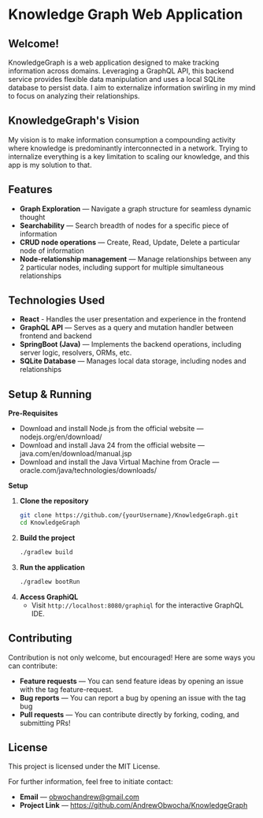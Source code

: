 # Knowledge Graph Web Application

## Welcome!
KnowledgeGraph is a web application designed to make tracking information across domains. Leveraging a GraphQL API, this backend service provides flexible data manipulation and uses a local SQLite database to persist data. I aim to externalize information swirling in my mind to focus on analyzing their relationships.

## KnowledgeGraph's Vision
My vision is to make information consumption a compounding activity where knowledge is predominantly interconnected in a network. Trying to internalize everything is a key limitation to scaling our knowledge, and this app is my solution to that.

## Features
- **Graph Exploration** — Navigate a graph structure for seamless dynamic thought
- **Searchability** — Search breadth of nodes for a specific piece of information
- **CRUD node operations** — Create, Read, Update, Delete a particular node of information
- **Node-relationship management** — Manage relationships between any 2 particular nodes, including support for multiple simultaneous relationships


## Technologies Used
- **React** - Handles the user presentation and experience in the frontend
- **GraphQL API** — Serves as a query and mutation handler between frontend and backend
- **SpringBoot (Java)** — Implements the backend operations, including server logic, resolvers, ORMs, etc.
- **SQLite Database** — Manages local data storage, including nodes and relationships
 
## Setup & Running

**Pre-Requisites**
- Download and install Node.js from the official website — nodejs.org/en/download/
- Download and install Java 24 from the official website — java.com/en/download/manual.jsp
- Download and install the Java Virtual Machine from Oracle — oracle.com/java/technologies/downloads/

**Setup**
1. **Clone the repository**
   ```sh
   git clone https://github.com/{yourUsername}/KnowledgeGraph.git
   cd KnowledgeGraph
   ```
4. **Build the project**
	 ```sh
	 ./gradlew build
	 ```
5. **Run the application**
	 ```sh
	 ./gradlew bootRun
	 ```
6. **Access GraphiQL**
	 - Visit `http://localhost:8080/graphiql` for the interactive GraphQL IDE.

## Contributing

Contribution is not only welcome, but encouraged! Here are some ways you can contribute:

- **Feature requests** — You can send feature ideas by opening an issue with the tag feature-request.
- **Bug reports** — You can report a bug by opening an issue with the tag bug
- **Pull requests** — You can contribute directly by forking, coding, and submitting PRs!

## License

This project is licensed under the MIT License.

For further information, feel free to initiate contact:

- **Email** — obwochandrew@gmail.com 
- **Project Link** — https://github.com/AndrewObwocha/KnowledgeGraph
